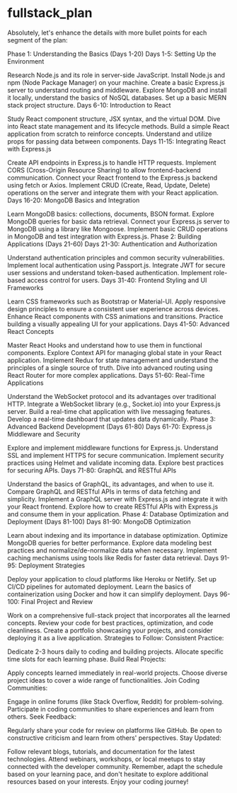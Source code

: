 # fullstack_plan

Absolutely, let's enhance the details with more bullet points for each segment of the plan:

Phase 1: Understanding the Basics (Days 1-20)
Days 1-5: Setting Up the Environment

Research Node.js and its role in server-side JavaScript.
Install Node.js and npm (Node Package Manager) on your machine.
Create a basic Express.js server to understand routing and middleware.
Explore MongoDB and install it locally, understand the basics of NoSQL databases.
Set up a basic MERN stack project structure.
Days 6-10: Introduction to React

Study React component structure, JSX syntax, and the virtual DOM.
Dive into React state management and its lifecycle methods.
Build a simple React application from scratch to reinforce concepts.
Understand and utilize props for passing data between components.
Days 11-15: Integrating React with Express.js

Create API endpoints in Express.js to handle HTTP requests.
Implement CORS (Cross-Origin Resource Sharing) to allow frontend-backend communication.
Connect your React frontend to the Express.js backend using fetch or Axios.
Implement CRUD (Create, Read, Update, Delete) operations on the server and integrate them with your React application.
Days 16-20: MongoDB Basics and Integration

Learn MongoDB basics: collections, documents, BSON format.
Explore MongoDB queries for basic data retrieval.
Connect your Express.js server to MongoDB using a library like Mongoose.
Implement basic CRUD operations in MongoDB and test integration with Express.js.
Phase 2: Building Applications (Days 21-60)
Days 21-30: Authentication and Authorization

Understand authentication principles and common security vulnerabilities.
Implement local authentication using Passport.js.
Integrate JWT for secure user sessions and understand token-based authentication.
Implement role-based access control for users.
Days 31-40: Frontend Styling and UI Frameworks

Learn CSS frameworks such as Bootstrap or Material-UI.
Apply responsive design principles to ensure a consistent user experience across devices.
Enhance React components with CSS animations and transitions.
Practice building a visually appealing UI for your applications.
Days 41-50: Advanced React Concepts

Master React Hooks and understand how to use them in functional components.
Explore Context API for managing global state in your React application.
Implement Redux for state management and understand the principles of a single source of truth.
Dive into advanced routing using React Router for more complex applications.
Days 51-60: Real-Time Applications

Understand the WebSocket protocol and its advantages over traditional HTTP.
Integrate a WebSocket library (e.g., Socket.io) into your Express.js server.
Build a real-time chat application with live messaging features.
Develop a real-time dashboard that updates data dynamically.
Phase 3: Advanced Backend Development (Days 61-80)
Days 61-70: Express.js Middleware and Security

Explore and implement middleware functions for Express.js.
Understand SSL and implement HTTPS for secure communication.
Implement security practices using Helmet and validate incoming data.
Explore best practices for securing APIs.
Days 71-80: GraphQL and RESTful APIs

Understand the basics of GraphQL, its advantages, and when to use it.
Compare GraphQL and RESTful APIs in terms of data fetching and simplicity.
Implement a GraphQL server with Express.js and integrate it with your React frontend.
Explore how to create RESTful APIs with Express.js and consume them in your application.
Phase 4: Database Optimization and Deployment (Days 81-100)
Days 81-90: MongoDB Optimization

Learn about indexing and its importance in database optimization.
Optimize MongoDB queries for better performance.
Explore data modeling best practices and normalize/de-normalize data when necessary.
Implement caching mechanisms using tools like Redis for faster data retrieval.
Days 91-95: Deployment Strategies

Deploy your application to cloud platforms like Heroku or Netlify.
Set up CI/CD pipelines for automated deployment.
Learn the basics of containerization using Docker and how it can simplify deployment.
Days 96-100: Final Project and Review

Work on a comprehensive full-stack project that incorporates all the learned concepts.
Review your code for best practices, optimization, and code cleanliness.
Create a portfolio showcasing your projects, and consider deploying it as a live application.
Strategies to Follow:
Consistent Practice:

Dedicate 2-3 hours daily to coding and building projects.
Allocate specific time slots for each learning phase.
Build Real Projects:

Apply concepts learned immediately in real-world projects.
Choose diverse project ideas to cover a wide range of functionalities.
Join Coding Communities:

Engage in online forums (like Stack Overflow, Reddit) for problem-solving.
Participate in coding communities to share experiences and learn from others.
Seek Feedback:

Regularly share your code for review on platforms like GitHub.
Be open to constructive criticism and learn from others' perspectives.
Stay Updated:

Follow relevant blogs, tutorials, and documentation for the latest technologies.
Attend webinars, workshops, or local meetups to stay connected with the developer community.
Remember, adapt the schedule based on your learning pace, and don't hesitate to explore additional resources based on your interests. Enjoy your coding journey!




